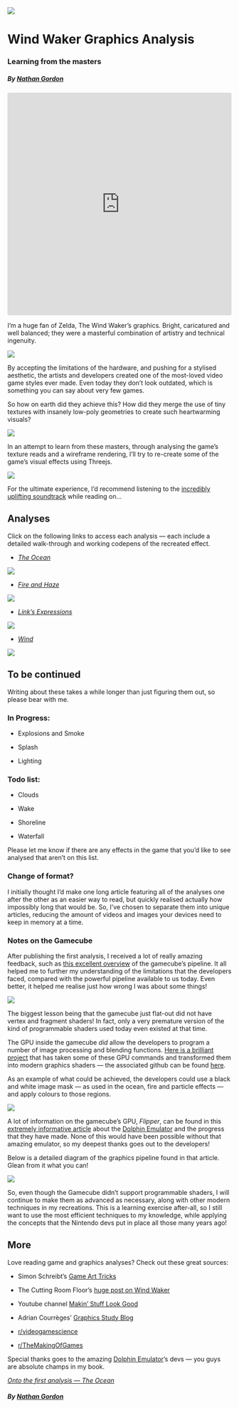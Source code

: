 ![](docs/assets/images/index/header.jpeg)

# Wind Waker Graphics Analysis

### Learning from the masters

##### *By [Nathan Gordon](https://twitter.com/gordonnl)*

<iframe src="https://codesandbox.io/embed/new?codemirror=1" style="width:100%; height:500px; border:0; border-radius: 4px; overflow:hidden;" sandbox="allow-modals allow-forms allow-popups allow-scripts allow-same-origin"></iframe>

I’m a huge fan of Zelda, The Wind Waker’s graphics. Bright, caricatured and well balanced; they were a masterful combination of artistry and technical ingenuity.

![](docs/assets/images/index/sail.jpeg)

By accepting the limitations of the hardware, and pushing for a stylised aesthetic, the artists and developers created one of the most-loved video game styles ever made. Even today they don’t look outdated, which is something you can say about very few games.

So how on earth did they achieve this? How did they merge the use of tiny textures with insanely low-poly geometries to create such heartwarming visuals?

![](docs/assets/images/index/orb.jpeg)

In an attempt to learn from these masters, through analysing the game’s texture reads and a wireframe rendering, I’ll try to re-create some of the game’s visual effects using Threejs.

![](docs/assets/images/index/battle.jpeg)

For the ultimate experience, I’d recommend listening to the [incredibly uplifting soundtrack](https://www.youtube.com/watch?v=KnJiC8FeI2I) while reading on…

## Analyses

Click on the following links to access each analysis — each include a detailed walk-through and working codepens of the recreated effect.

* [*The Ocean*](?the-ocean)

![](docs/assets/images/index/ocean.jpeg)

* [*Fire and Haze*](?fire-and-haze)

![](docs/assets/images/index/fire-and-haze.jpeg)

* [*Link’s Expressions*](?links-expressions)

![](docs/assets/images/index/links-expressions.jpeg)

* [*Wind*](?wind)

![](docs/assets/images/index/wind.jpeg)

## To be continued

Writing about these takes a while longer than just figuring them out, so please bear with me.

### In Progress:

* Explosions and Smoke

* Splash

* Lighting

### Todo list:

* Clouds

* Wake

* Shoreline

* Waterfall

Please let me know if there are any effects in the game that you’d like to see analysed that aren’t on this list.

### Change of format?

I initially thought I’d make one long article featuring all of the analyses one after the other as an easier way to read, but quickly realised actually how impossibly long that would be. So, I’ve chosen to separate them into unique articles, reducing the amount of videos and images your devices need to keep in memory at a time.

### Notes on the Gamecube

After publishing the first analysis, I received a lot of really amazing feedback, such as [this excellent overview](https://www.reddit.com/r/programming/comments/5cffew/wind_waker_graphics_analysis/d9wqpar/) of the gamecube’s pipeline. It all helped me to further my understanding of the limitations that the developers faced, compared with the powerful pipeline available to us today. Even better, it helped me realise just how wrong I was about some things!

![](docs/assets/images/index/gamecube.jpeg)

The biggest lesson being that the gamecube just flat-out did not have vertex and fragment shaders! In fact, only a very premature version of the kind of programmable shaders used today even existed at that time.

The GPU inside the gamecube *did* allow the developers to program a number of image processing and blending functions. [Here is a brilliant project](http://magcius.github.io/bmdview.js/bmdview.html) that has taken some of these GPU commands and transformed them into modern graphics shaders — the associated github can be found [here](https://github.com/magcius/bmdview).

As an example of what could be achieved, the developers could use a black and white image mask — as used in the ocean, fire and particle effects — and apply colours to those regions.

![](docs/assets/images/index/smoke.jpeg)

A lot of information on the gamecube’s GPU, *Flipper*, can be found in this [extremely informative article](https://dolphin-emu.org/blog/2014/03/15/pixel-processing-problems/) about the [Dolphin Emulator](https://dolphin-emu.org/) and the progress that they have made. None of this would have been possible without that amazing emulator, so my deepest thanks goes out to the developers!

Below is a detailed diagram of the graphics pipeline found in that article. Glean from it what you can!

![](docs/assets/images/index/pipeline.jpeg)

So, even though the Gamecube didn’t support programmable shaders, I will continue to make them as advanced as necessary, along with other modern techniques in my recreations. This is a learning exercise after-all, so I still want to use the most efficient techniques to my knowledge, while applying the concepts that the Nintendo devs put in place all those many years ago!

## More

Love reading game and graphics analyses? Check out these great sources:

* Simon Schreibt’s [Game Art Tricks](https://simonschreibt.de/game-art-tricks/)

* The Cutting Room Floor’s [huge post on Wind Waker](https://tcrf.net/The_Legend_of_Zelda:_The_Wind_Waker)

* Youtube channel [Makin’ Stuff Look Good](https://www.youtube.com/channel/UCEklP9iLcpExB8vp_fWQseg)

* Adrian Courrèges’ [Graphics Study Blog](http://www.adriancourreges.com/blog/)

* [r/videogamescience](https://www.reddit.com/r/videogamescience/)

* [r/TheMakingOfGames](https://www.reddit.com/r/TheMakingOfGames/)

Special thanks goes to the amazing [Dolphin Emulator](https://dolphin-emu.org/)’s devs — you guys are absolute champs in my book.

[*Onto the first analysis — The Ocean*](?the-ocean)

##### *By [Nathan Gordon](https://twitter.com/gordonnl)*